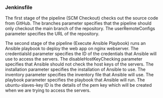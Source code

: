 ### Jenkinsfile
The first stage of the pipeline (SCM Checkout) checks out the source code from GitHub. The branches parameter specifies that the pipeline should only checkout the main branch of the repository. The userRemoteConfigs parameter specifies the URL of the repository.

The second stage of the pipeline (Execute Ansible Playbook) runs an Ansible playbook to deploy the web app on nginx webserver. The credentialsId parameter specifies the ID of the credentials that Ansible will use to access the servers.
The disableHostKeyChecking parameter specifies that Ansible should not check the host keys of the servers. The installation parameter specifies the installation of Ansible to use.
The inventory parameter specifies the inventory file that Ansible will use. The playbook parameter specifies the playbook that Ansible will run.
The ubuntu-slaves-key ID is the details of the pem key which will be created when we are trying to access the servers.
